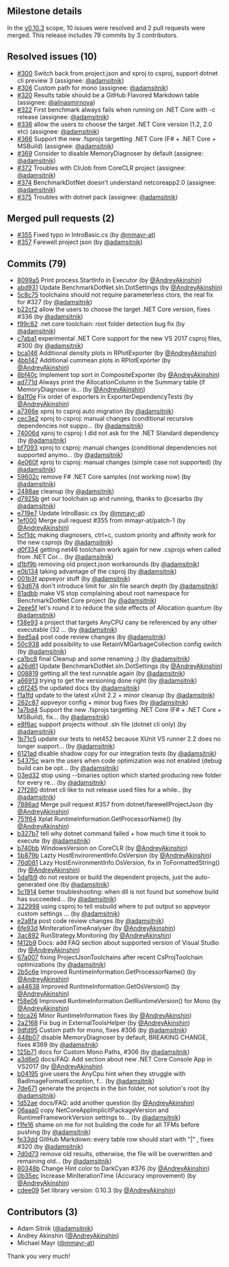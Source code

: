 ## Milestone details

In the [v0.10.3](https://github.com/dotnet/BenchmarkDotNet/issues?q=milestone:v0.10.3) scope, 
10 issues were resolved and 2 pull requests were merged.
This release includes 79 commits by 3 contributors.

## Resolved issues (10)

* [#300](https://github.com/dotnet/BenchmarkDotNet/issues/300) Switch back from project.json and xproj to csproj, support dotnet cli preview 3 (assignee: [@adamsitnik](https://github.com/adamsitnik))
* [#306](https://github.com/dotnet/BenchmarkDotNet/issues/306) Custom path for mono (assignee: [@adamsitnik](https://github.com/adamsitnik))
* [#320](https://github.com/dotnet/BenchmarkDotNet/issues/320) Results table should be a GitHub Flavored Markdown table (assignee: [@alinasmirnova](https://github.com/alinasmirnova))
* [#322](https://github.com/dotnet/BenchmarkDotNet/issues/322) First benchmark always fails when running on .NET Core with -c release (assignee: [@adamsitnik](https://github.com/adamsitnik))
* [#336](https://github.com/dotnet/BenchmarkDotNet/issues/336) allow the users to choose the target .NET Core version (1.2, 2.0 etc) (assignee: [@adamsitnik](https://github.com/adamsitnik))
* [#366](https://github.com/dotnet/BenchmarkDotNet/issues/366) Support the new .fsprojs targetting .NET Core (F# + .NET Core + MSBuild) (assignee: [@adamsitnik](https://github.com/adamsitnik))
* [#369](https://github.com/dotnet/BenchmarkDotNet/issues/369) Consider to disable MemoryDiagnoser by default (assignee: [@adamsitnik](https://github.com/adamsitnik))
* [#372](https://github.com/dotnet/BenchmarkDotNet/issues/372) Troubles with ClrJob from CoreCLR project (assignee: [@adamsitnik](https://github.com/adamsitnik))
* [#374](https://github.com/dotnet/BenchmarkDotNet/issues/374) BenchmarkDotNet doesn't understand netcoreapp2.0 (assignee: [@adamsitnik](https://github.com/adamsitnik))
* [#375](https://github.com/dotnet/BenchmarkDotNet/issues/375) Troubles with dotnet pack (assignee: [@adamsitnik](https://github.com/adamsitnik))

## Merged pull requests (2)

* [#355](https://github.com/dotnet/BenchmarkDotNet/pull/355) Fixed typo in IntroBasic.cs (by [@mmayr-at](https://github.com/mmayr-at))
* [#357](https://github.com/dotnet/BenchmarkDotNet/pull/357) Farewell project json (by [@adamsitnik](https://github.com/adamsitnik))

## Commits (79)

* [8099a5](https://github.com/dotnet/BenchmarkDotNet/commit/8099a51f63dfeae06f320b2fdb477d556fa0013e) Print process.StartInfo in Executor (by [@AndreyAkinshin](https://github.com/AndreyAkinshin))
* [abd931](https://github.com/dotnet/BenchmarkDotNet/commit/abd93145ff157f73ded602a75e4207a41b9d21d9) Update BenchmarkDotNet.sln.DotSettings (by [@AndreyAkinshin](https://github.com/AndreyAkinshin))
* [5c8c75](https://github.com/dotnet/BenchmarkDotNet/commit/5c8c75d0ab8cc15b2b908395416fe04a9613fc5f) toolchains should not require parameterless ctors, the real fix for #327 (by [@adamsitnik](https://github.com/adamsitnik))
* [b22cf2](https://github.com/dotnet/BenchmarkDotNet/commit/b22cf2f57cc413d8be8c467f47a73e0d9b354565) allow the users to choose the target .NET Core version, fixes #336 (by [@adamsitnik](https://github.com/adamsitnik))
* [f99c82](https://github.com/dotnet/BenchmarkDotNet/commit/f99c827818905d469fcaf4d9c4eecfb8749afd23) .net core toolchain: root folder detection bug fix (by [@adamsitnik](https://github.com/adamsitnik))
* [c7aba1](https://github.com/dotnet/BenchmarkDotNet/commit/c7aba11656357ac052b4bd5ba31e36e496319415) experimental .NET Core support for the new VS 2017 csproj files, #300 (by [@adamsitnik](https://github.com/adamsitnik))
* [bca146](https://github.com/dotnet/BenchmarkDotNet/commit/bca1462a149aa21ed2c9c0d0ca25cad8780a0fee) Additional density plots in RPlotExporter (by [@AndreyAkinshin](https://github.com/AndreyAkinshin))
* [4bb147](https://github.com/dotnet/BenchmarkDotNet/commit/4bb147dc8dbf9efbac8edcf5cea081f16fb8b897) Additional cummean plots in RPlotExporter (by [@AndreyAkinshin](https://github.com/AndreyAkinshin))
* [8bf40c](https://github.com/dotnet/BenchmarkDotNet/commit/8bf40c77e654d8bc6d9efeb53247b6013da56462) Implement top sort in CompositeExporter (by [@AndreyAkinshin](https://github.com/AndreyAkinshin))
* [ad771d](https://github.com/dotnet/BenchmarkDotNet/commit/ad771d1b39afd0fdb448bf534a51602f59cb60c1) Always print the AllocationColumn in the Summary table (if MemoryDiagnoser is... (by [@AndreyAkinshin](https://github.com/AndreyAkinshin))
* [8a1f0e](https://github.com/dotnet/BenchmarkDotNet/commit/8a1f0ea6c6eb55366ddfccf81f6d8794da8a4801) Fix order of exporters in ExporterDependencyTests (by [@AndreyAkinshin](https://github.com/AndreyAkinshin))
* [a7366e](https://github.com/dotnet/BenchmarkDotNet/commit/a7366e65185dcee8ba3e1aae7317f84b20a44fe2) xproj to csproj auto migration (by [@adamsitnik](https://github.com/adamsitnik))
* [cec3e2](https://github.com/dotnet/BenchmarkDotNet/commit/cec3e2002e00446d2624a32dfd69a5b9588e2ed3) xproj to csproj: manual changes (conditional recursive dependencies not suppo... (by [@adamsitnik](https://github.com/adamsitnik))
* [74006d](https://github.com/dotnet/BenchmarkDotNet/commit/74006dba655cb43cbfcc1829d69c32784ec99c14) xproj to csproj: I did not ask for the .NET Standard dependency (by [@adamsitnik](https://github.com/adamsitnik))
* [bf7093](https://github.com/dotnet/BenchmarkDotNet/commit/bf70931a50c577498045f1861dbc1c1683994945) xproj to csproj: manual changes (conditional dependencies not supported anymo... (by [@adamsitnik](https://github.com/adamsitnik))
* [4e060f](https://github.com/dotnet/BenchmarkDotNet/commit/4e060fe68d016cc036edfdfa278aa6c0336da1b6) xproj to csproj: manual changes (simple case not supported) (by [@adamsitnik](https://github.com/adamsitnik))
* [59602c](https://github.com/dotnet/BenchmarkDotNet/commit/59602c9a6cca6d5fd7c75506b0e3e32725d8d4ea) remove F# .NET Core samples (not working now) (by [@adamsitnik](https://github.com/adamsitnik))
* [2488ae](https://github.com/dotnet/BenchmarkDotNet/commit/2488aef8b9500bf72cfb9786215d3e979bb1bcd9) cleanup (by [@adamsitnik](https://github.com/adamsitnik))
* [d7925b](https://github.com/dotnet/BenchmarkDotNet/commit/d7925bec1e6273aa4f94c3e8b0ccc2ba94425e89) get our toolchain up and running, thanks to @cesarbs (by [@adamsitnik](https://github.com/adamsitnik))
* [e719e7](https://github.com/dotnet/BenchmarkDotNet/commit/e719e764e69c8c2f44547ca0549038b2efad2449) Update IntroBasic.cs (by [@mmayr-at](https://github.com/mmayr-at))
* [1ef000](https://github.com/dotnet/BenchmarkDotNet/commit/1ef00047e1feab35a76cc3c18752eedc5edde3e5) Merge pull request #355 from mmayr-at/patch-1 (by [@AndreyAkinshin](https://github.com/AndreyAkinshin))
* [5cf1dc](https://github.com/dotnet/BenchmarkDotNet/commit/5cf1dcd4ba90479db3b80088c761c37cc3b38345) making diagnosers, ctrl+c, custom priority and affinity work for the new csprojs (by [@adamsitnik](https://github.com/adamsitnik))
* [d0f334](https://github.com/dotnet/BenchmarkDotNet/commit/d0f3343e4d90a059521667a05cce48df3cb86a3f) getting net46 toolchain work again for new .csprojs when called from .NET Cor... (by [@adamsitnik](https://github.com/adamsitnik))
* [d1bf9b](https://github.com/dotnet/BenchmarkDotNet/commit/d1bf9bd993ebfd82fe31bd44edb9632b66187cfd) removing old project.json workarounds (by [@adamsitnik](https://github.com/adamsitnik))
* [e0b134](https://github.com/dotnet/BenchmarkDotNet/commit/e0b134ce46a2c6f0c8e690df83e153e92764e8e3) taking advantage of the csproj (by [@adamsitnik](https://github.com/adamsitnik))
* [001b3f](https://github.com/dotnet/BenchmarkDotNet/commit/001b3f531187d8d69d9d3c6bb4fe7081cf224906) appveyor stuff (by [@adamsitnik](https://github.com/adamsitnik))
* [63d674](https://github.com/dotnet/BenchmarkDotNet/commit/63d6742f3b6fb79fce1c056676fc93458d00ab12) don't introduce limit for .sln file search depth (by [@adamsitnik](https://github.com/adamsitnik))
* [81adbb](https://github.com/dotnet/BenchmarkDotNet/commit/81adbbd8f34b1c940e751550e840f1b1aa7991c7) make VS stop complaining about root namespace for BenchmarkDotNet.Core project (by [@adamsitnik](https://github.com/adamsitnik))
* [2eee5f](https://github.com/dotnet/BenchmarkDotNet/commit/2eee5f74691a841461a5ed3faac6acec8d9c2fb8) let's round it to reduce the side effects of Allocation quantum (by [@adamsitnik](https://github.com/adamsitnik))
* [f38e93](https://github.com/dotnet/BenchmarkDotNet/commit/f38e935f2761922c5168f2c931fece9d3b6b559c) a project that targets AnyCPU cany be referenced by any other executable (32 ... (by [@adamsitnik](https://github.com/adamsitnik))
* [8ed5a4](https://github.com/dotnet/BenchmarkDotNet/commit/8ed5a4ded3dc914f3291c26e4caab82b35e8ec5c) post code review changes (by [@adamsitnik](https://github.com/adamsitnik))
* [50c938](https://github.com/dotnet/BenchmarkDotNet/commit/50c93855ac8e1dd99d03cdd81eff0283250b1384) add possibility to use RetainVMGarbageCollection config switch (by [@adamsitnik](https://github.com/adamsitnik))
* [ca1bc8](https://github.com/dotnet/BenchmarkDotNet/commit/ca1bc8060317224ecf465be1b1ef523f9b8cbf26) final Cleanup and some renaming ;) (by [@adamsitnik](https://github.com/adamsitnik))
* [a26d61](https://github.com/dotnet/BenchmarkDotNet/commit/a26d616d8f26095217a18b6be52fe5376a0da58d) Update BenchmarkDotNet.sln.DotSettings (by [@AndreyAkinshin](https://github.com/AndreyAkinshin))
* [008819](https://github.com/dotnet/BenchmarkDotNet/commit/008819efbe3e00664080393d75b2d9a8717c7c00) getting all the test runnable again (by [@adamsitnik](https://github.com/adamsitnik))
* [a66913](https://github.com/dotnet/BenchmarkDotNet/commit/a6691390c31c4df43331c7345cfc0228ef6d44f8) trying to get the versioning done right (by [@adamsitnik](https://github.com/adamsitnik))
* [c6f245](https://github.com/dotnet/BenchmarkDotNet/commit/c6f24541abc48e3cb544eb8e804827fe5ac9cfa6) the updated docs (by [@adamsitnik](https://github.com/adamsitnik))
* [f1a1fd](https://github.com/dotnet/BenchmarkDotNet/commit/f1a1fd43e8dd1a410e98f5ee154dde55646dc6eb) update to the latest xUnit 2.2 + minor cleanup (by [@adamsitnik](https://github.com/adamsitnik))
* [262c87](https://github.com/dotnet/BenchmarkDotNet/commit/262c874b3e8a6c1c2657704e783f342238f3dcab) appveyor config + minor bug fixes (by [@adamsitnik](https://github.com/adamsitnik))
* [1a7bd4](https://github.com/dotnet/BenchmarkDotNet/commit/1a7bd426874ea364e22dea6d944d8c2de69cb2ce) Support the new .fsprojs targetting .NET Core (F# + .NET Core + MSBuild), fix... (by [@adamsitnik](https://github.com/adamsitnik))
* [e8f6ac](https://github.com/dotnet/BenchmarkDotNet/commit/e8f6acd873859d4a8c771193dba0b7b5ac7ebe2d) support projects without .sln file (dotnet cli only) (by [@adamsitnik](https://github.com/adamsitnik))
* [1b71c5](https://github.com/dotnet/BenchmarkDotNet/commit/1b71c5f7a39cedfa7b5b1a9e3e56675ed8baf890) update our tests to net452 because XUnit VS runner 2.2 does no longer support... (by [@adamsitnik](https://github.com/adamsitnik))
* [6121ad](https://github.com/dotnet/BenchmarkDotNet/commit/6121ade8c52df52b6521a1b6c3bf4c6e41740bca) disable shadow copy for our integration tests (by [@adamsitnik](https://github.com/adamsitnik))
* [54375c](https://github.com/dotnet/BenchmarkDotNet/commit/54375c7df757b625fd17a7dae92a4e17f75ad42e) warn the users when code optimization was not enabled (debug build can be opt... (by [@adamsitnik](https://github.com/adamsitnik))
* [03ed32](https://github.com/dotnet/BenchmarkDotNet/commit/03ed32d914fb6a7d2f2a9128843430b645112884) stop using --binaries option which started producing  new folder for every re... (by [@adamsitnik](https://github.com/adamsitnik))
* [27f280](https://github.com/dotnet/BenchmarkDotNet/commit/27f28088dd3b8c1b3a009c22ffb26da97b5fd228) dotnet cli like to not release used files for a while.. (by [@adamsitnik](https://github.com/adamsitnik))
* [7886ad](https://github.com/dotnet/BenchmarkDotNet/commit/7886ada3c58fe85c1da8295aa0dd0839adc6c20c) Merge pull request #357 from dotnet/farewellProjectJson (by [@AndreyAkinshin](https://github.com/AndreyAkinshin))
* [751f64](https://github.com/dotnet/BenchmarkDotNet/commit/751f64b6a016d6df9b3f6f4126308655572e4bdb) Xplat RuntimeInformation.GetProcessorName() (by [@AndreyAkinshin](https://github.com/AndreyAkinshin))
* [b327b7](https://github.com/dotnet/BenchmarkDotNet/commit/b327b7be700f34a3a3e5742b1c21e96900783c64) tell why dotnet command failed + how much time it took to execute (by [@adamsitnik](https://github.com/adamsitnik))
* [b740bb](https://github.com/dotnet/BenchmarkDotNet/commit/b740bb8b20d395bc8c9a46561c435d4eb6762491) WindowsVersion on CoreCLR (by [@AndreyAkinshin](https://github.com/AndreyAkinshin))
* [5b879b](https://github.com/dotnet/BenchmarkDotNet/commit/5b879b281686e25a6af212a727c1bd1e20188011) Lazty HostEnvironmentInfo.OsVersion (by [@AndreyAkinshin](https://github.com/AndreyAkinshin))
* [76d081](https://github.com/dotnet/BenchmarkDotNet/commit/76d081fcc3be64fe397b074faaf627f65be1ac36) Lazy HostEnvironmentInfo.OsVersion, fix in ToFormattedString() (by [@AndreyAkinshin](https://github.com/AndreyAkinshin))
* [5dafb9](https://github.com/dotnet/BenchmarkDotNet/commit/5dafb9d9b557c63c09de2e900953ef5e32f02e08) do not restore or build the dependent projects, just the auto-generated one (by [@adamsitnik](https://github.com/adamsitnik))
* [5c1914](https://github.com/dotnet/BenchmarkDotNet/commit/5c191476174d0c4ac5a841d1d026b997c978f4f2) better troubleshooting: when dll is not found but somehow build has succeeded... (by [@adamsitnik](https://github.com/adamsitnik))
* [322998](https://github.com/dotnet/BenchmarkDotNet/commit/32299879f584e496bc43f1712551fc3d2545afee) using csproj to tell msbuild where to put output so appveyor custom settings ... (by [@adamsitnik](https://github.com/adamsitnik))
* [e2a8fa](https://github.com/dotnet/BenchmarkDotNet/commit/e2a8fa33b4de6d03dfcca3b517728217350ff66c) post code review changes (by [@adamsitnik](https://github.com/adamsitnik))
* [6fe93d](https://github.com/dotnet/BenchmarkDotNet/commit/6fe93d8195a7b46877ab86eba5caaa509679cdc1) MinIterationTimeAnalyser (by [@AndreyAkinshin](https://github.com/AndreyAkinshin))
* [3ac892](https://github.com/dotnet/BenchmarkDotNet/commit/3ac8923f6d1ba4a1210db71f5609fa9e02722a81) RunStrategy.Monitoring (by [@AndreyAkinshin](https://github.com/AndreyAkinshin))
* [f412b9](https://github.com/dotnet/BenchmarkDotNet/commit/f412b91b14d2e5372ff2744ea9281c802ce5fc0b) Docs: add FAQ section about supported version of Visual Studio (by [@AndreyAkinshin](https://github.com/AndreyAkinshin))
* [67a007](https://github.com/dotnet/BenchmarkDotNet/commit/67a007427e67ecda5d89cca823a5d85eb1f5eaa9) fixing ProjectJsonToolchains after recent CsProjToolchain optimizations (by [@adamsitnik](https://github.com/adamsitnik))
* [2b5c6e](https://github.com/dotnet/BenchmarkDotNet/commit/2b5c6e8c3520226591d7c5cfd5ae6af651b6f12f) Improved RuntimeInformation.GetProcessorName() (by [@AndreyAkinshin](https://github.com/AndreyAkinshin))
* [a44638](https://github.com/dotnet/BenchmarkDotNet/commit/a4463855e82680384ebc55ab711fee0b013d8f74) Improved RuntimeInformation.GetOsVersion() (by [@AndreyAkinshin](https://github.com/AndreyAkinshin))
* [f58e06](https://github.com/dotnet/BenchmarkDotNet/commit/f58e0674775a04b66fe47436a3c22cf5e9786405) Improved RuntimeInformation.GetRuntimeVersion() for Mono (by [@AndreyAkinshin](https://github.com/AndreyAkinshin))
* [fdca26](https://github.com/dotnet/BenchmarkDotNet/commit/fdca2622f420ed71376c6ec3fa4bd6db35f2c487) Minor RuntimeInformation fixes (by [@AndreyAkinshin](https://github.com/AndreyAkinshin))
* [2a2168](https://github.com/dotnet/BenchmarkDotNet/commit/2a2168b2118904a0c62e654b356fcbfd5f94737c) Fix bug in ExternalToolsHelper (by [@AndreyAkinshin](https://github.com/AndreyAkinshin))
* [9dfd95](https://github.com/dotnet/BenchmarkDotNet/commit/9dfd95f66159127deae359272e73bce59d9e057f) Custom path for mono, fixes #306 (by [@adamsitnik](https://github.com/adamsitnik))
* [448b07](https://github.com/dotnet/BenchmarkDotNet/commit/448b072159c49b18005c4f66ca6b83238a00d992) disable MemoryDiagnoser by default, BREAKING CHANGE, fixes #369 (by [@adamsitnik](https://github.com/adamsitnik))
* [125b71](https://github.com/dotnet/BenchmarkDotNet/commit/125b71e9c9ed66d6b013f81034aaabab18011fc9) docs for Custom Mono Paths, #306 (by [@adamsitnik](https://github.com/adamsitnik))
* [a3d6e0](https://github.com/dotnet/BenchmarkDotNet/commit/a3d6e03098b8a5ed61a97a0496221fa9a22f2f65) docs/FAQ: Add section about new .NET Core Console App in VS2017 (by [@AndreyAkinshin](https://github.com/AndreyAkinshin))
* [b04195](https://github.com/dotnet/BenchmarkDotNet/commit/b04195b97a843f84d79588496497f7e44620ae9c) give users the AnyCpu hint when they struggle with BadImageFormatException, f... (by [@adamsitnik](https://github.com/adamsitnik))
* [7de671](https://github.com/dotnet/BenchmarkDotNet/commit/7de6718cb8852e673f7c9cd4be097a27c31cd923) generate the projects in the bin folder, not solution's root (by [@adamsitnik](https://github.com/adamsitnik))
* [1d52ae](https://github.com/dotnet/BenchmarkDotNet/commit/1d52ae76e740cdeb4477178fa229480b200ef414) docs/FAQ: add another question (by [@AndreyAkinshin](https://github.com/AndreyAkinshin))
* [06aaa0](https://github.com/dotnet/BenchmarkDotNet/commit/06aaa0639c246095c9a1416b7f8a5ca7855f817f) copy NetCoreAppImplicitPackageVersion and RuntimeFrameworkVersion settings to... (by [@adamsitnik](https://github.com/adamsitnik))
* [f1fe16](https://github.com/dotnet/BenchmarkDotNet/commit/f1fe161174b81b8ba0033c0622d0c7de1ad9fec2) shame on me for not building the code for all TFMs before pushing (by [@adamsitnik](https://github.com/adamsitnik))
* [fe33dd](https://github.com/dotnet/BenchmarkDotNet/commit/fe33dd8d724706002a21b6e7e7ee92d403e36502) GitHub Markdown: every table row should start with "|" , fixes #320 (by [@adamsitnik](https://github.com/adamsitnik))
* [7d0d73](https://github.com/dotnet/BenchmarkDotNet/commit/7d0d737baf5f301436730a4c7c3b204bd0a521ba) remove old results, otherwise, the file will be overwritten and remaining old... (by [@adamsitnik](https://github.com/adamsitnik))
* [80348b](https://github.com/dotnet/BenchmarkDotNet/commit/80348b7e5b148666c83fb66cc2e485b389334c4c) Change Hint color to DarkCyan #376 (by [@AndreyAkinshin](https://github.com/AndreyAkinshin))
* [0b35ec](https://github.com/dotnet/BenchmarkDotNet/commit/0b35ec1807d4bd4ac49a2540c68b5ac277a2e3c3) Increase MinIterationTime (Accuracy improvement) (by [@AndreyAkinshin](https://github.com/AndreyAkinshin))
* [cdee09](https://github.com/dotnet/BenchmarkDotNet/commit/cdee0945b1496dc768362a83d4925319996cca46) Set library version: 0.10.3 (by [@AndreyAkinshin](https://github.com/AndreyAkinshin))

## Contributors (3)

* Adam Sitnik ([@adamsitnik](https://github.com/adamsitnik))
* Andrey Akinshin ([@AndreyAkinshin](https://github.com/AndreyAkinshin))
* Michael Mayr ([@mmayr-at](https://github.com/mmayr-at))

Thank you very much!

